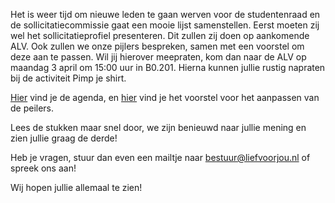 Het is weer tijd om nieuwe leden te gaan werven voor de studentenraad en de sollicitatiecommissie gaat een mooie lijst samenstellen. Eerst moeten zij wel het sollicitatieprofiel presenteren. Dit zullen zij doen op aankomende ALV. Ook zullen we onze pijlers bespreken, samen met een voorstel om deze aan te passen. Wil jij hierover meepraten, kom dan naar de ALV op maandag 3 april om 15:00 uur in B0.201. Hierna kunnen jullie rustig napraten bij de activiteit Pimp je shirt.

[Hier](/assets/doc/alv-2023-04-03-agenda.pdf) vind je de agenda, en [hier](/assets/doc/alv-2023-04-03.pdf-peilers.pdf) vind je het voorstel voor het aanpassen van de peilers.

Lees de stukken maar snel door, we zijn benieuwd naar jullie mening en zien jullie graag de derde!

Heb je vragen, stuur dan even een mailtje naar <bestuur@liefvoorjou.nl> of spreek ons aan!

Wij hopen jullie allemaal te zien!
